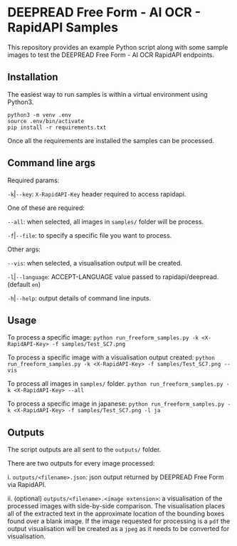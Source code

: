 DEEPREAD Free Form - AI OCR - RapidAPI Samples
=============

This repository provides an example Python script along with some sample images to test the DEEPREAD Free Form - AI OCR
RapidAPI endpoints.

Installation
----------
The easiest way to run samples is within a virtual environment using Python3.

```
python3 -m venv .env
source .env/bin/activate
pip install -r requirements.txt
``` 

Once all the requirements are installed the samples can be processed.

Command line args
-----------
Required params:

`-k`|`--key`: `X-RapidAPI-Key` header required to access rapidapi.

One of these are required:

`--all`: when selected, all images in `samples/` folder will be process.

`-f`|`--file`: to specify a specific file you want to process.

Other args:

`--vis`: when selected, a visualisation output will be created.

`-l`|`--language`: ACCEPT-LANGUAGE value passed to rapidapi/deepread. (default `en`)

`-h`|`--help`: output details of command line inputs.

Usage
----------
To process a specific image:
`python run_freeform_samples.py -k <X-RapidAPI-Key> -f samples/Test_SC7.png`

To process a specific image with a visualisation output created:
`python run_freeform_samples.py -k <X-RapidAPI-Key> -f samples/Test_SC7.png --vis`

To process all images in `samples/` folder.
`python run_freeform_samples.py -k <X-RapidAPI-Key> --all`

To process a specific image in japanese:
`python run_freeform_samples.py -k <X-RapidAPI-Key> -f samples/Test_SC7.png -l ja`

Outputs
----------
The script outputs are all sent to the `outputs/` folder.

There are two outputs for every image processed:

i. `outputs/<filename>.json`: json output returned by DEEPREAD Free Form via RapidAPI.

ii. (optional) `outputs/<filename>.<image extension>`: a visualisation of the processed images with side-by-side
comparison. The visualisation places all of the extracted text in the approximate location of the bounding boxes found
over a blank image. If the image requested for processing is a `pdf` the output visualisation will be created as a
`jpeg` as it needs to be converted for visualisation.
